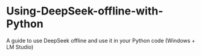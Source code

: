 # Using-DeepSeek-offline-with-Python
A guide to use DeepSeek offline and use it in your Python code (Windows + LM Studio)
